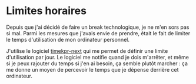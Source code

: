 # Limites horaires

Depuis que j'ai décidé de faire un break technologique, je ne m'en sors pas si mal. Parmi les mesures que j'avais envie de prendre, était le fait de limiter le temps d'utilisation de mon ordinateur personnel.

J'utilise le logiciel [timekpr-next](https://launchpad.net/timekpr-next) qui me permet de définir une limite d'utilisation par jour. Le logiciel me notifie quand je dois m'arrêter, et même si je peux rajouter du temps si j'en ai besoin, ça semble plutôt marcher : ça me donne un moyen de percevoir le temps que je dépense derrière cet ordinateur.